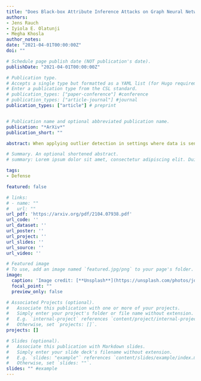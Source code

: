 ```yaml
---
title: "Does Black-box Attribute Inference Attacks on Graph Neural Networks Constitute Privacy Risk?"
authors:
- Jens Rauch
- Iyiola E. Olatunji
- Megha Khosla
author_notes:
date: "2021-04-01T00:00:00Z"
doi: ""

# Schedule page publish date (NOT publication's date).
publishDate: "2021-04-01T00:00:00Z"

# Publication type.
# Accepts a single type but formatted as a YAML list (for Hugo requirements).
# Enter a publication type from the CSL standard.
# publication_types: ["paper-conference"] #conference
# publication_types: ["article-journal"] #journal
publication_types: ["article"] # preprint


# Publication name and optional abbreviated publication name.
publication: "*ArXiv*"
publication_short: ""

abstract: When applying outlier detection in settings where data is sensitive, mechanisms which guarantee the privacy of the underlying data are needed. The k-nearest neighbors (k-NN) algorithm is a simple and one of the most effective methods for outlier detection. So far, there have been no attempts made to develop a differentially private (ϵ-DP) approach for k-NN based outlier detection. Existing approaches often relax the notion of ϵ-DP and employ other methods than k-NN. We propose a method for k-NN based outlier detection by separating the procedure into a fitting step on reference inlier data and then apply the outlier classifier to new data. We achieve ϵ-DP for both the fitting algorithm and the outlier classifier with respect to the reference data by partitioning the dataset into a uniform grid, which yields low global sensitivity. Our approach yields nearly optimal performance on real-world data with varying dimensions when compared to the non-private versions of k-NN.

# Summary. An optional shortened abstract.
# summary: Lorem ipsum dolor sit amet, consectetur adipiscing elit. Duis posuere tellus ac convallis placerat. Proin tincidunt magna sed ex sollicitudin condimentum.

tags:
- Defense

featured: false

# links:
# - name: ""
#   url: ""
url_pdf: 'https://arxiv.org/pdf/2104.07938.pdf'
url_code: ''
url_dataset: ''
url_poster: ''
url_project: ''
url_slides: ''
url_source: ''
url_video: ''

# Featured image
# To use, add an image named `featured.jpg/png` to your page's folder. 
image:
  caption: 'Image credit: [**Unsplash**](https://unsplash.com/photos/jdD8gXaTZsc)'
  focal_point: ""
  preview_only: false

# Associated Projects (optional).
#   Associate this publication with one or more of your projects.
#   Simply enter your project's folder or file name without extension.
#   E.g. `internal-project` references `content/project/internal-project/index.md`.
#   Otherwise, set `projects: []`.
projects: []

# Slides (optional).
#   Associate this publication with Markdown slides.
#   Simply enter your slide deck's filename without extension.
#   E.g. `slides: "example"` references `content/slides/example/index.md`.
#   Otherwise, set `slides: ""`.
slides: "" #example
---
```


<!-- {{% callout note %}}
Click the *Cite* button above to demo the feature to enable visitors to import publication metadata into their reference management software.
{{% /callout %}}

{{% callout note %}}
Create your slides in Markdown - click the *Slides* button to check out the example.
{{% /callout %}}

Add the publication's **full text** or **supplementary notes** here. You can use rich formatting such as including [code, math, and images](https://wowchemy.com/docs/content/writing-markdown-latex/). -->

